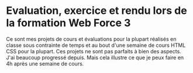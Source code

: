 # Evaluation, exercice et rendu lors de la formation Web Force 3

Ce sont mes projets de cours et évaluations pour la plupart réalisés en classe sous contrainte de temps et au bout d'une semaine de cours HTML CSS pour la plupart.
Ces projets ne sont pas parfaits à bien des aspects. J'ai beaucoup progressé depuis. Mais cela illustre ce que je peux faire en 4h après une semaine de cours.
